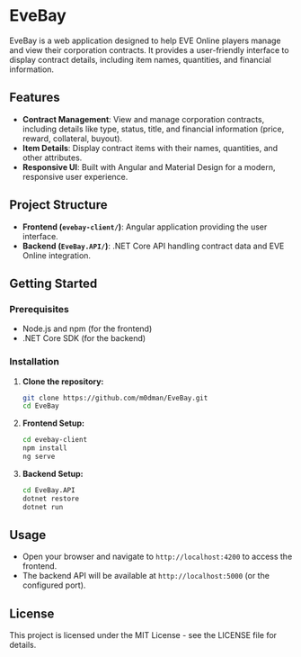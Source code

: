 # EveBay

EveBay is a web application designed to help EVE Online players manage and view their corporation contracts. It provides a user-friendly interface to display contract details, including item names, quantities, and financial information.

## Features

- **Contract Management**: View and manage corporation contracts, including details like type, status, title, and financial information (price, reward, collateral, buyout).
- **Item Details**: Display contract items with their names, quantities, and other attributes.
- **Responsive UI**: Built with Angular and Material Design for a modern, responsive user experience.

## Project Structure

- **Frontend (`evebay-client/`)**: Angular application providing the user interface.
- **Backend (`EveBay.API/`)**: .NET Core API handling contract data and EVE Online integration.

## Getting Started

### Prerequisites

- Node.js and npm (for the frontend)
- .NET Core SDK (for the backend)

### Installation

1. **Clone the repository:**
   ```sh
   git clone https://github.com/m0dman/EveBay.git
   cd EveBay
   ```

2. **Frontend Setup:**
   ```sh
   cd evebay-client
   npm install
   ng serve
   ```

3. **Backend Setup:**
   ```sh
   cd EveBay.API
   dotnet restore
   dotnet run
   ```

## Usage

- Open your browser and navigate to `http://localhost:4200` to access the frontend.
- The backend API will be available at `http://localhost:5000` (or the configured port).

## License

This project is licensed under the MIT License - see the LICENSE file for details. 